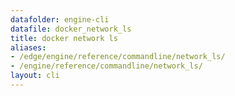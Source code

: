 ```yaml
---
datafolder: engine-cli
datafile: docker_network_ls
title: docker network ls
aliases:
- /edge/engine/reference/commandline/network_ls/
- /engine/reference/commandline/network_ls/
layout: cli
---
```


<!--
This page is automatically generated from Docker's source code. If you want to
suggest a change to the text that appears here, open a ticket or pull request
in the source repository on GitHub:

https://github.com/docker/cli
-->

